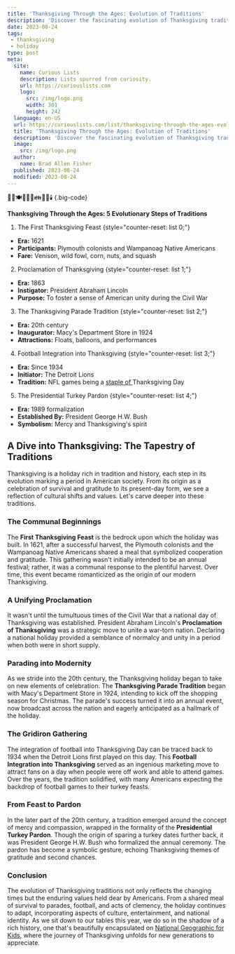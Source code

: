 ```yaml
---
title: 'Thanksgiving Through the Ages: Evolution of Traditions'
description: 'Discover the fascinating evolution of Thanksgiving traditions over time, satisfying your curious mind with intriguing insights into this beloved holiday.'
date: 2023-08-24
tags:
 - thanksgiving
 - holiday
type: post
meta:
  site:
    name: Curious Lists
    description: Lists spurred from curiosity.
    url: https://curiouslists.com
    logo:
      src: /img/logo.png
      width: 301
      height: 242
  language: en-US
  url: https://curiouslists.com/list/thanksgiving-through-the-ages-evolution-of-traditions
  title: 'Thanksgiving Through the Ages: Evolution of Traditions'
  description: 'Discover the fascinating evolution of Thanksgiving traditions over time, satisfying your curious mind with intriguing insights into this beloved holiday.'
  image:
    src: /img/logo.png
  author:
    name: Brad Allen Fisher
  published: 2023-08-24
  modified: 2023-08-24
---
```



🍂🦃🍽️🌽🍇🥧👪🍁🏈🕯️ {.big-code}

**Thanksgiving Through the Ages: 5 Evolutionary Steps of Traditions**

1. The First Thanksgiving Feast {style="counter-reset: list 0;"}
  - **Era:** 1621
  - **Participants:** Plymouth colonists and Wampanoag Native Americans
  - **Fare:** Venison, wild fowl, corn, nuts, and squash

2. Proclamation of Thanksgiving {style="counter-reset: list 1;"}
  - **Era:** 1863
  - **Instigator:** President Abraham Lincoln
  - **Purpose:** To foster a sense of American unity during the Civil War

3. The Thanksgiving Parade Tradition {style="counter-reset: list 2;"}
  - **Era:** 20th century
  - **Inaugurator:** Macy's Department Store in 1924
  - **Attractions:** Floats, balloons, and performances

4. Football Integration into Thanksgiving {style="counter-reset: list 3;"}
  - **Era:** Since 1934
  - **Initiator:** The Detroit Lions
  - **Tradition:** NFL games being a [staple   of  ](https://curiouslists.com/list/giving-back-community-service-ideas-for-thanksgiving)Thanksgiving Day

5. The Presidential Turkey Pardon {style="counter-reset: list 4;"}
  - **Era:** 1989 formalization
  - **Established By:** President George H.W. Bush
  - **Symbolism:** Mercy and Thanksgiving's spirit


## A Dive into Thanksgiving: The Tapestry of Traditions

Thanksgiving is a holiday rich in tradition and history, each step in its evolution marking a period in American society. From its origin as a celebration of survival and gratitude to its present-day form, we see a reflection of cultural shifts and values. Let's carve deeper into these traditions.

### The Communal Beginnings

The **First Thanksgiving Feast** is the bedrock upon which the holiday was built. In 1621, after a successful harvest, the Plymouth colonists and the Wampanoag Native Americans shared a meal that symbolized cooperation and gratitude. This gathering wasn't initially intended to be an annual festival; rather, it was a communal response to the plentiful harvest. Over time, this event became romanticized as the origin of our modern Thanksgiving.

### A Unifying Proclamation

It wasn't until the tumultuous times of the Civil War that a national day of Thanksgiving was established. President Abraham Lincoln's **Proclamation of Thanksgiving** was a strategic move to unite a war-torn nation. Declaring a national holiday provided a semblance of normalcy and unity in a period when both were in short supply.

### Parading into Modernity

As we stride into the 20th century, the Thanksgiving holiday began to take on new elements of celebration. The **Thanksgiving Parade Tradition** began with Macy's Department Store in 1924, intending to kick off the shopping season for Christmas. The parade's success turned it into an annual event, now broadcast across the nation and eagerly anticipated as a hallmark of the holiday.

### The Gridiron Gathering

The integration of football into Thanksgiving Day can be traced back to 1934 when the Detroit Lions first played on this day. This **Football Integration into Thanksgiving** served as an ingenious marketing move to attract fans on a day when people were off work and able to attend games. Over the years, the tradition solidified, with many Americans expecting the backdrop of football games to their turkey feasts.

### From Feast to Pardon

In the later part of the 20th century, a tradition emerged around the concept of mercy and compassion, wrapped in the formality of the **Presidential Turkey Pardon**. Though the origin of sparing a turkey dates further back, it was President George H.W. Bush who formalized the annual ceremony. The pardon has become a symbolic gesture, echoing Thanksgiving themes of gratitude and second chances.

### Conclusion

The evolution of Thanksgiving traditions not only reflects the changing times but the enduring values held dear by Americans. From a shared meal of survival to parades, football, and acts of clemency, the holiday continues to adapt, incorporating aspects of culture, entertainment, and national identity. As we sit down to our tables this year, we do so in the shadow of a rich history, one that's beautifully encapsulated on [National Geographic for Kids](https://kids.nationalgeographic.com/history/article/thanksgiving-traditions), where the journey of Thanksgiving unfolds for new generations to appreciate.